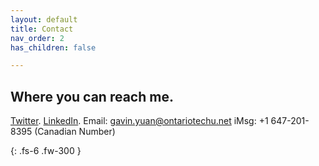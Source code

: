 ```yaml
---
layout: default
title: Contact
nav_order: 2
has_children: false

---
```


## [](#header-2)Where you can reach me.

[Twitter]({{https://twitter.com/GavinYuan_}}).
[LinkedIn]({{https://www.linkedin.com/in/gavin-yuan/}}).
Email: gavin.yuan@ontariotechu.net
iMsg: +1 647-201-8395 (Canadian Number)

{: .fs-6 .fw-300 }